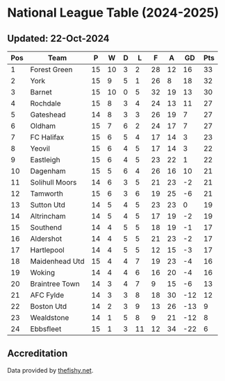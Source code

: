 # National League Table (2024-2025)
## Updated: 22-Oct-2024

| Pos | Team | P | W | D | L | F | A | GD | Pts |
| --- | --- | --- | --- | --- | --- | --- | --- | --- | --- |
| 1 | Forest Green | 15 | 10 | 3 | 2 | 28 | 12 | 16 | 33 |
| 2 | York | 15 | 9 | 5 | 1 | 26 | 8 | 18 | 32 |
| 3 | Barnet | 15 | 10 | 0 | 5 | 32 | 19 | 13 | 30 |
| 4 | Rochdale | 15 | 8 | 3 | 4 | 24 | 13 | 11 | 27 |
| 5 | Gateshead | 14 | 8 | 3 | 3 | 26 | 19 | 7 | 27 |
| 6 | Oldham | 15 | 7 | 6 | 2 | 24 | 17 | 7 | 27 |
| 7 | FC Halifax | 15 | 6 | 5 | 4 | 17 | 14 | 3 | 23 |
| 8 | Yeovil | 15 | 6 | 4 | 5 | 17 | 14 | 3 | 22 |
| 9 | Eastleigh | 15 | 6 | 4 | 5 | 23 | 22 | 1 | 22 |
| 10 | Dagenham | 15 | 5 | 6 | 4 | 26 | 16 | 10 | 21 |
| 11 | Solihull Moors | 14 | 6 | 3 | 5 | 21 | 23 | -2 | 21 |
| 12 | Tamworth | 15 | 6 | 3 | 6 | 19 | 25 | -6 | 21 |
| 13 | Sutton Utd | 14 | 5 | 4 | 5 | 23 | 23 | 0 | 19 |
| 14 | Altrincham | 14 | 5 | 4 | 5 | 17 | 19 | -2 | 19 |
| 15 | Southend | 14 | 4 | 5 | 5 | 18 | 19 | -1 | 17 |
| 16 | Aldershot | 14 | 4 | 5 | 5 | 21 | 23 | -2 | 17 |
| 17 | Hartlepool | 14 | 4 | 5 | 5 | 12 | 15 | -3 | 17 |
| 18 | Maidenhead Utd | 15 | 4 | 4 | 7 | 19 | 23 | -4 | 16 |
| 19 | Woking | 14 | 4 | 4 | 6 | 16 | 20 | -4 | 16 |
| 20 | Braintree Town | 14 | 3 | 4 | 7 | 9 | 15 | -6 | 13 |
| 21 | AFC Fylde | 14 | 3 | 3 | 8 | 18 | 30 | -12 | 12 |
| 22 | Boston Utd | 14 | 2 | 3 | 9 | 13 | 26 | -13 | 9 |
| 23 | Wealdstone | 14 | 1 | 5 | 8 | 9 | 21 | -12 | 8 |
| 24 | Ebbsfleet | 15 | 1 | 3 | 11 | 12 | 34 | -22 | 6 |

## Accreditation 

Data provided by [thefishy.net](https://www.thefishy.net/).